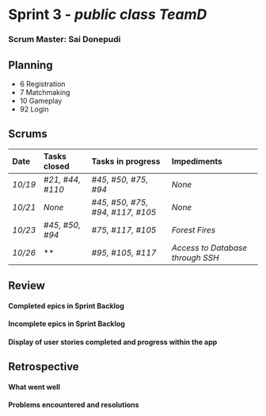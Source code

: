 # Sprint 3 - *public class TeamD*

### Scrum Master: Sai Donepudi

## Planning
- 6 Registration
- 7 Matchmaking
- 10 Gameplay
- 92 Login

## Scrums

| Date | Tasks closed  | Tasks in progress | Impediments |
| :--- | :--- | :--- | :--- |
| *10/19* | *#21, #44, #110* | *#45, #50, #75, #94* | *None* |
| *10/21* | *None* | *#45, #50, #75, #94, #117, #105* | *None* |
| *10/23* | *#45, #50, #94* | *#75, #117, #105* | *Forest Fires* |
| *10/26* | ** | *#95, #105, #117* | *Access to Database through SSH* |

## Review

#### Completed epics in Sprint Backlog

#### Incomplete epics in Sprint Backlog 

#### Display of user stories completed and progress within the app

## Retrospective

#### What went well

#### Problems encountered and resolutions
